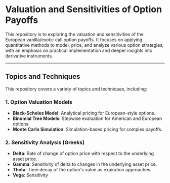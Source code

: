 # Valuation and Sensitivities of Option Payoffs

This repository is to exploring the valuation and sensitivities of the European vanilla/exotic call option payoffs. It focuses on applying quantitative methods to model, price, and analyze various option strategies, with an emphasis on practical implementation and deeper insights into derivative instruments.

---

## Topics and Techniques

This repository covers a variety of topics and techniques, including:

### 1. **Option Valuation Models**
- **Black-Scholes Model**: Analytical pricing for European-style options.
- **Binomial Tree Models**: Stepwise evaluation for American and European options.
- **Monte Carlo Simulation**: Simulation-based pricing for complex payoffs.

### 2. **Sensitivity Analysis (Greeks)**
- **Delta**: Rate of change of option price with respect to the underlying asset price.  
- **Gamma**: Sensitivity of delta to changes in the underlying asset price.  
- **Theta**: Time decay of the option's value as expiration approaches.  
- **Vega**: Sensitivity